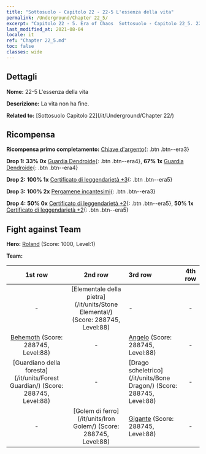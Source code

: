 ```yaml
---
title: "Sottosuolo - Capitolo 22 - 22-5 L'essenza della vita"
permalink: /Underground/Chapter 22_5/
excerpt: "Capitolo 22 - 5. Era of Chaos  Sottosuolo - Capitolo 22_5. 22-5 L'essenza della vita"
last_modified_at: 2021-08-04
locale: it
ref: "Chapter 22_5.md"
toc: false
classes: wide
---
```


## Dettagli

 **Nome:** 22-5 L'essenza della vita

 **Descrizione:** La vita non ha fine.

 **Related to:** [Sottosuolo Capitolo 22](/it/Underground/Chapter 22/)

## Ricompensa

 **Ricompensa primo completamento:** [Chiave d'argento](/ItemsIT/con_693/){: .btn .btn--era3}

 **Drop 1:** **33% 0x** [Guardia Dendroide](/ItemsIT/unt_203/){: .btn .btn--era4}, **67% 1x** [Guardia Dendroide](/ItemsIT/unt_203/){: .btn .btn--era4}

 **Drop 2:** **100% 1x** [Certificato di leggendarietà +3](/ItemsIT/mat_88/){: .btn .btn--era5}

 **Drop 3:** **100% 2x** [Pergamene incantesimi](/ItemsIT/con_694/){: .btn .btn--era3}

 **Drop 4:** **50% 0x** [Certificato di leggendarietà +2](/ItemsIT/mat_81/){: .btn .btn--era5}, **50% 1x** [Certificato di leggendarietà +2](/ItemsIT/mat_81/){: .btn .btn--era5}


## Fight against Team
 **Hero:** [Roland](/it/heroes/Roland/) (Score: 1000, Level:1)

 **Team:**


  | 1st row | 2nd row | 3rd row | 4th row |
  |:----:|:----:|:----|:----:|
  | - | [Elementale della pietra](/it/units/Stone Elemental/) (Score: 288745, Level:88)  | - | - |
  | [Behemoth](/it/units/Behemoth/) (Score: 288745, Level:88)  | - | [Angelo](/it/units/Angel/) (Score: 288745, Level:88)  | - |
  | [Guardiano della foresta](/it/units/Forest Guardian/) (Score: 288745, Level:88)  | - | [Drago scheletrico](/it/units/Bone Dragon/) (Score: 288745, Level:88)  | - |
  | - | [Golem di ferro](/it/units/Iron Golem/) (Score: 288745, Level:88)  | [Gigante](/it/units/Giant/) (Score: 288745, Level:88)  | - |



